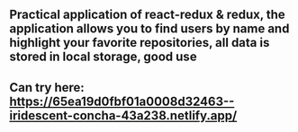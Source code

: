 ## Practical application of react-redux & redux, the application allows you to find users by name and highlight your favorite repositories, all data is stored in local storage, good use

## Can try here: https://65ea19d0fbf01a0008d32463--iridescent-concha-43a238.netlify.app/
